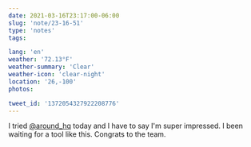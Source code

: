 ```yaml
---
date: 2021-03-16T23:17:00-06:00
slug: 'note/23-16-51'
type: 'notes'
tags:

lang: 'en'
weather: '72.13°F'
weather-summary: 'Clear'
weather-icon: 'clear-night'
location: '26,-100'
photos:

tweet_id: '1372054327922208776'
---
```

I tried [@around_hq](https://twitter.com/@around_hq) today and I have to say I'm super impressed. I been waiting for a tool like this. Congrats to the team. 